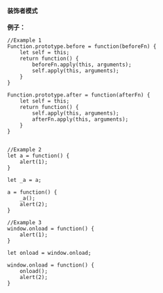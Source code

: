 #### 装饰者模式


 **例子：**

	//Example 1
	Function.prototype.before = function(beforeFn) {
	    let self = this;
	    return function() {
	        beforeFn.apply(this, arguments);
	        self.apply(this, arguments);
	    }
	}

	Function.prototype.after = function(afterFn) {
	    let self = this;
	    return function() {
	        self.apply(this, arguments);
	        afterFn.apply(this, arguments);
	    }
	}


	//Example 2
	let a = function() {
	    alert(1);
	}

	let _a = a;

	a = function() {
	    _a();
	    alert(2);
	}

	//Example 3
	window.onload = function() {
	    alert(1);
	}

	let onload = window.onload;

	window.onload = function() {
	    onload();
	    alert(2);
	}

























<!--stackedit_data:
eyJoaXN0b3J5IjpbLTI1MDUzMTY5MV19
-->